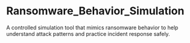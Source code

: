 # Ransomware_Behavior_Simulation
A controlled simulation tool that mimics ransomware behavior to help understand attack patterns and practice incident response safely.
